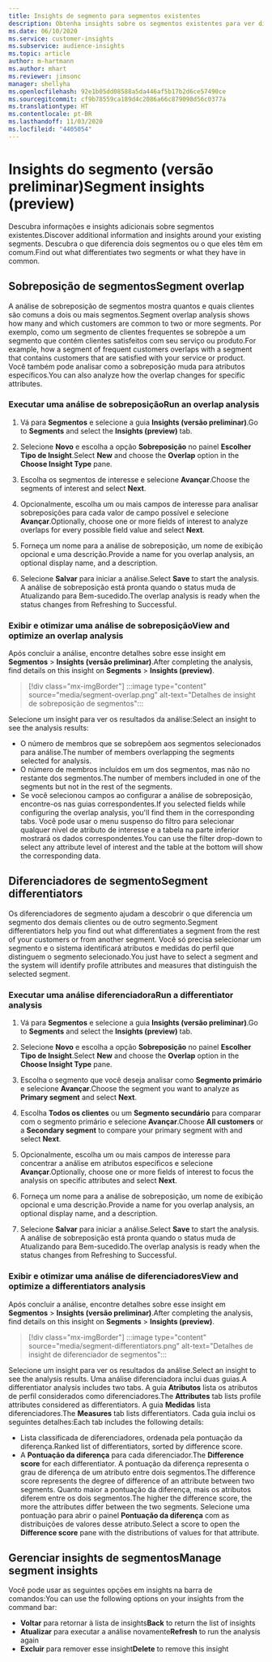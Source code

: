 ```yaml
---
title: Insights de segmento para segmentos existentes
description: Obtenha insights sobre os segmentos existentes para ver diferenças e semelhanças.
ms.date: 06/10/2020
ms.service: customer-insights
ms.subservice: audience-insights
ms.topic: article
author: m-hartmann
ms.author: mhart
ms.reviewer: jimsonc
manager: shellyha
ms.openlocfilehash: 92e1b05dd08588a5da446af5b17b2d6ce57490ce
ms.sourcegitcommit: cf9b78559ca189d4c2086a66c879098d56c0377a
ms.translationtype: HT
ms.contentlocale: pt-BR
ms.lasthandoff: 11/03/2020
ms.locfileid: "4405054"
---
```

# <a name="segment-insights-preview"></a><span data-ttu-id="edcf7-103">Insights do segmento (versão preliminar)</span><span class="sxs-lookup"><span data-stu-id="edcf7-103">Segment insights (preview)</span></span>

<span data-ttu-id="edcf7-104">Descubra informações e insights adicionais sobre segmentos existentes.</span><span class="sxs-lookup"><span data-stu-id="edcf7-104">Discover additional information and insights around your existing segments.</span></span> <span data-ttu-id="edcf7-105">Descubra o que diferencia dois segmentos ou o que eles têm em comum.</span><span class="sxs-lookup"><span data-stu-id="edcf7-105">Find out what differentiates two segments or what they have in common.</span></span>

## <a name="segment-overlap"></a><span data-ttu-id="edcf7-106">Sobreposição de segmentos</span><span class="sxs-lookup"><span data-stu-id="edcf7-106">Segment overlap</span></span>

<span data-ttu-id="edcf7-107">A análise de sobreposição de segmentos mostra quantos e quais clientes são comuns a dois ou mais segmentos.</span><span class="sxs-lookup"><span data-stu-id="edcf7-107">Segment overlap analysis shows how many and which customers are common to two or more segments.</span></span> <span data-ttu-id="edcf7-108">Por exemplo, como um segmento de clientes frequentes se sobrepõe a um segmento que contém clientes satisfeitos com seu serviço ou produto.</span><span class="sxs-lookup"><span data-stu-id="edcf7-108">For example, how a segment of frequent customers overlaps with a segment that contains customers that are satisfied with your service or product.</span></span>
<span data-ttu-id="edcf7-109">Você também pode analisar como a sobreposição muda para atributos específicos.</span><span class="sxs-lookup"><span data-stu-id="edcf7-109">You can also analyze how the overlap changes for specific attributes.</span></span>

### <a name="run-an-overlap-analysis"></a><span data-ttu-id="edcf7-110">Executar uma análise de sobreposição</span><span class="sxs-lookup"><span data-stu-id="edcf7-110">Run an overlap analysis</span></span>

1. <span data-ttu-id="edcf7-111">Vá para **Segmentos** e selecione a guia **Insights (versão preliminar)**.</span><span class="sxs-lookup"><span data-stu-id="edcf7-111">Go to **Segments** and select the **Insights (preview)** tab.</span></span>

1. <span data-ttu-id="edcf7-112">Selecione **Novo** e escolha a opção **Sobreposição** no painel **Escolher Tipo de Insight**.</span><span class="sxs-lookup"><span data-stu-id="edcf7-112">Select **New** and choose the **Overlap** option in the **Choose Insight Type** pane.</span></span>

1. <span data-ttu-id="edcf7-113">Escolha os segmentos de interesse e selecione **Avançar**.</span><span class="sxs-lookup"><span data-stu-id="edcf7-113">Choose the segments of interest and select **Next**.</span></span>

1. <span data-ttu-id="edcf7-114">Opcionalmente, escolha um ou mais campos de interesse para analisar sobreposições para cada valor de campo possível e selecione **Avançar**.</span><span class="sxs-lookup"><span data-stu-id="edcf7-114">Optionally, choose one or more fields of interest to analyze overlaps for every possible field value and select **Next**.</span></span>

1. <span data-ttu-id="edcf7-115">Forneça um nome para a análise de sobreposição, um nome de exibição opcional e uma descrição.</span><span class="sxs-lookup"><span data-stu-id="edcf7-115">Provide a name for you overlap analysis, an optional display name, and a description.</span></span>

1. <span data-ttu-id="edcf7-116">Selecione **Salvar** para iniciar a análise.</span><span class="sxs-lookup"><span data-stu-id="edcf7-116">Select **Save** to start the analysis.</span></span> <span data-ttu-id="edcf7-117">A análise de sobreposição está pronta quando o status muda de Atualizando para Bem-sucedido.</span><span class="sxs-lookup"><span data-stu-id="edcf7-117">The overlap analysis is ready when the status changes from Refreshing to Successful.</span></span>

### <a name="view-and-optimize-an-overlap-analysis"></a><span data-ttu-id="edcf7-118">Exibir e otimizar uma análise de sobreposição</span><span class="sxs-lookup"><span data-stu-id="edcf7-118">View and optimize an overlap analysis</span></span>

<span data-ttu-id="edcf7-119">Após concluir a análise, encontre detalhes sobre esse insight em **Segmentos** > **Insights (versão preliminar)**.</span><span class="sxs-lookup"><span data-stu-id="edcf7-119">After completing the analysis, find details on this insight on **Segments** > **Insights (preview)**.</span></span>

> [!div class="mx-imgBorder"]
> :::image type="content" source="media/segment-overlap.png" alt-text="Detalhes de insight de sobreposição de segmentos":::

<span data-ttu-id="edcf7-121">Selecione um insight para ver os resultados da análise:</span><span class="sxs-lookup"><span data-stu-id="edcf7-121">Select an insight to see the analysis results:</span></span>

- <span data-ttu-id="edcf7-122">O número de membros que se sobrepõem aos segmentos selecionados para análise.</span><span class="sxs-lookup"><span data-stu-id="edcf7-122">The number of members overlapping the segments selected for analysis.</span></span>
- <span data-ttu-id="edcf7-123">O número de membros incluídos em um dos segmentos, mas não no restante dos segmentos.</span><span class="sxs-lookup"><span data-stu-id="edcf7-123">The number of members included in one of the segments but not in the rest of the segments.</span></span>
- <span data-ttu-id="edcf7-124">Se você selecionou campos ao configurar a análise de sobreposição, encontre-os nas guias correspondentes.</span><span class="sxs-lookup"><span data-stu-id="edcf7-124">If you selected fields while configuring the overlap analysis, you'll find them in the corresponding tabs.</span></span> <span data-ttu-id="edcf7-125">Você pode usar o menu suspenso do filtro para selecionar qualquer nível de atributo de interesse e a tabela na parte inferior mostrará os dados correspondentes.</span><span class="sxs-lookup"><span data-stu-id="edcf7-125">You can use the filter drop-down to select any attribute level of interest and the table at the bottom will show the corresponding data.</span></span>

## <a name="segment-differentiators"></a><span data-ttu-id="edcf7-126">Diferenciadores de segmento</span><span class="sxs-lookup"><span data-stu-id="edcf7-126">Segment differentiators</span></span>

<span data-ttu-id="edcf7-127">Os diferenciadores de segmento ajudam a descobrir o que diferencia um segmento dos demais clientes ou de outro segmento.</span><span class="sxs-lookup"><span data-stu-id="edcf7-127">Segment differentiators help you find out what differentiates a segment from the rest of your customers or from another segment.</span></span> <span data-ttu-id="edcf7-128">Você só precisa selecionar um segmento e o sistema identificará atributos e medidas do perfil que distinguem o segmento selecionado.</span><span class="sxs-lookup"><span data-stu-id="edcf7-128">You just have to select a segment and the system will identify profile attributes and measures that distinguish the selected segment.</span></span>

### <a name="run-a-differentiator-analysis"></a><span data-ttu-id="edcf7-129">Executar uma análise diferenciadora</span><span class="sxs-lookup"><span data-stu-id="edcf7-129">Run a differentiator analysis</span></span>

1. <span data-ttu-id="edcf7-130">Vá para **Segmentos** e selecione a guia **Insights (versão preliminar)**.</span><span class="sxs-lookup"><span data-stu-id="edcf7-130">Go to **Segments** and select the **Insights (preview)** tab.</span></span>

1. <span data-ttu-id="edcf7-131">Selecione **Novo** e escolha a opção **Sobreposição** no painel **Escolher Tipo de Insight**.</span><span class="sxs-lookup"><span data-stu-id="edcf7-131">Select **New** and choose the **Overlap** option in the **Choose Insight Type** pane.</span></span>

1. <span data-ttu-id="edcf7-132">Escolha o segmento que você deseja analisar como **Segmento primário** e selecione **Avançar**.</span><span class="sxs-lookup"><span data-stu-id="edcf7-132">Choose the segment you want to analyze as **Primary segment** and select **Next**.</span></span>

1. <span data-ttu-id="edcf7-133">Escolha **Todos os clientes** ou um **Segmento secundário** para comparar com o segmento primário e selecione **Avançar**.</span><span class="sxs-lookup"><span data-stu-id="edcf7-133">Choose **All customers** or a **Secondary segment** to compare your primary segment with and select **Next**.</span></span>

1. <span data-ttu-id="edcf7-134">Opcionalmente, escolha um ou mais campos de interesse para concentrar a análise em atributos específicos e selecione **Avançar**.</span><span class="sxs-lookup"><span data-stu-id="edcf7-134">Optionally, choose one or more fields of interest to focus the analysis on specific attributes and select **Next**.</span></span>

1. <span data-ttu-id="edcf7-135">Forneça um nome para a análise de sobreposição, um nome de exibição opcional e uma descrição.</span><span class="sxs-lookup"><span data-stu-id="edcf7-135">Provide a name for you overlap analysis, an optional display name, and a description.</span></span>

1. <span data-ttu-id="edcf7-136">Selecione **Salvar** para iniciar a análise.</span><span class="sxs-lookup"><span data-stu-id="edcf7-136">Select **Save** to start the analysis.</span></span> <span data-ttu-id="edcf7-137">A análise de sobreposição está pronta quando o status muda de Atualizando para Bem-sucedido.</span><span class="sxs-lookup"><span data-stu-id="edcf7-137">The overlap analysis is ready when the status changes from Refreshing to Successful.</span></span>

### <a name="view-and-optimize-a-differentiators-analysis"></a><span data-ttu-id="edcf7-138">Exibir e otimizar uma análise de diferenciadores</span><span class="sxs-lookup"><span data-stu-id="edcf7-138">View and optimize a differentiators analysis</span></span>

<span data-ttu-id="edcf7-139">Após concluir a análise, encontre detalhes sobre esse insight em **Segmentos** > **Insights (versão preliminar)**.</span><span class="sxs-lookup"><span data-stu-id="edcf7-139">After completing the analysis, find details on this insight on **Segments** > **Insights (preview)**.</span></span>

> [!div class="mx-imgBorder"]
> :::image type="content" source="media/segment-differentiators.png" alt-text="Detalhes de insight de diferenciador de segmentos":::

<span data-ttu-id="edcf7-141">Selecione um insight para ver os resultados da análise.</span><span class="sxs-lookup"><span data-stu-id="edcf7-141">Select an insight to see the analysis results.</span></span> <span data-ttu-id="edcf7-142">Uma análise diferenciadora inclui duas guias.</span><span class="sxs-lookup"><span data-stu-id="edcf7-142">A differentiator analysis includes two tabs.</span></span> <span data-ttu-id="edcf7-143">A guia **Atributos** lista os atributos de perfil considerados como diferenciadores.</span><span class="sxs-lookup"><span data-stu-id="edcf7-143">The **Attributes** tab lists profile attributes considered as differentiators.</span></span> <span data-ttu-id="edcf7-144">A guia **Medidas** lista diferenciadores.</span><span class="sxs-lookup"><span data-stu-id="edcf7-144">The **Measures** tab lists differentiators.</span></span> <span data-ttu-id="edcf7-145">Cada guia inclui os seguintes detalhes:</span><span class="sxs-lookup"><span data-stu-id="edcf7-145">Each tab includes the following details:</span></span>

- <span data-ttu-id="edcf7-146">Lista classificada de diferenciadores, ordenada pela pontuação da diferença.</span><span class="sxs-lookup"><span data-stu-id="edcf7-146">Ranked list of differentiators, sorted by difference score.</span></span>
- <span data-ttu-id="edcf7-147">A **Pontuação da diferença** para cada diferenciador.</span><span class="sxs-lookup"><span data-stu-id="edcf7-147">The **Difference score** for each differentiator.</span></span> <span data-ttu-id="edcf7-148">A pontuação da diferença representa o grau de diferença de um atributo entre dois segmentos.</span><span class="sxs-lookup"><span data-stu-id="edcf7-148">The difference score represents the degree of difference of an attribute between two segments.</span></span> <span data-ttu-id="edcf7-149">Quanto maior a pontuação da diferença, mais os atributos diferem entre os dois segmentos.</span><span class="sxs-lookup"><span data-stu-id="edcf7-149">The higher the difference score, the more the attributes differ between the two segments.</span></span> <span data-ttu-id="edcf7-150">Selecione uma pontuação para abrir o painel **Pontuação da diferença** com as distribuições de valores desse atributo.</span><span class="sxs-lookup"><span data-stu-id="edcf7-150">Select a score to open the **Difference score** pane with the distributions of values for that attribute.</span></span>

## <a name="manage-segment-insights"></a><span data-ttu-id="edcf7-151">Gerenciar insights de segmentos</span><span class="sxs-lookup"><span data-stu-id="edcf7-151">Manage segment insights</span></span>

<span data-ttu-id="edcf7-152">Você pode usar as seguintes opções em insights na barra de comandos:</span><span class="sxs-lookup"><span data-stu-id="edcf7-152">You can use the following options on your insights from the command bar:</span></span>

- <span data-ttu-id="edcf7-153">**Voltar** para retornar à lista de insights</span><span class="sxs-lookup"><span data-stu-id="edcf7-153">**Back** to return the list of insights</span></span>
- <span data-ttu-id="edcf7-154">**Atualizar** para executar a análise novamente</span><span class="sxs-lookup"><span data-stu-id="edcf7-154">**Refresh** to run the analysis again</span></span>
- <span data-ttu-id="edcf7-155">**Excluir** para remover esse insight</span><span class="sxs-lookup"><span data-stu-id="edcf7-155">**Delete** to remove this insight</span></span>
